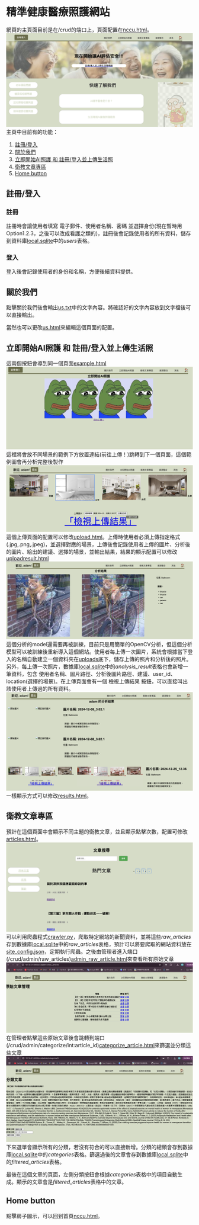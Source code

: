 # 精準健康醫療照護網站

網頁的主頁面目前是在/crud的端口上，頁面配置在[nccu.html](apps/crud/templates/crud/nccu.html)。
![Main page](web_pic/main.png)
主頁中目前有的功能：
1. [註冊/登入](#註冊登入)
2. [關於我們](#關於我們)
3. [立即開始AI照護 和 註冊/登入並上傳生活照](#立即開始ai照護-和-註冊登入並上傳生活照)
4. [衛教文章專區](#衛教文章專區)
5. [Home button](#home-button)

## 註冊/登入
### 註冊
註冊時會讓使用者填寫 電子郵件、使用者名稱、密碼 並選擇身份(現在暫時用Option1.2.3，之後可以改成看護之類的)，註冊後會記錄使用者的所有資料，儲存到資料庫[local.sqlite](local.sqlite)中的*users*表格。
### 登入
登入後會記錄使用者的身份和名稱，方便後續資料提供。

## 關於我們
點擊關於我們後會輸出[us.txt](apps/crud/static/text/us.txt)中的文字內容。將確認好的文字內容放到文字檔後可以直接輸出。

當然也可以更改[us.html](apps/crud/templates/crud/us.html)來編輯這個頁面的配置。

## 立即開始AI照護 和 註冊/登入並上傳生活照
這兩個按鈕會導到同一個頁面[example.html](apps/crud/templates/crud/example.html)
![Example page](web_pic/example.png)
這裡將會放不同場景的範例下方放置連結(前往上傳！)跳轉到下一個頁面，這個範例圖會再分析完整後製作
![Upload page](web_pic/upload.png)
這個上傳頁面的配置可以修改[upload.html](apps/crud/templates/crud/upload.html)。上傳時使用者必須上傳指定格式(.jpg,.png,.jpeg)，並選擇對應的場景，上傳後會記錄使用者上傳的圖片、分析後的圖片、給出的建議、選擇的場景，並輸出結果，結果的顯示配置可以修改[uploadresult.html](apps/crud/templates/crud/uploadresult.html)
![Result page](web_pic/result.png)
這個分析的model還需要再被訓練，目前只是用簡單的OpenCV分析，但這個分析模型可以被訓練後重新導入這個網站。使用者每上傳一次圖片，系統會根據當下登入的名稱自動建立一個資料夾在[uploads](uploads)底下，儲存上傳的照片和分析後的照片。另外，每上傳一次照片，數據庫[local.sqlite](local.sqlite)中的*analysis_result*表格也會新增一筆資料，包含 使用者名稱、圖片路徑、分析後圖片路徑、建議、user_id、location(選擇的場景)。在上傳頁面會有一個 檢視上傳結果 按鈕，可以直接叫出該使用者上傳過的所有資料。
![Allresult page](web_pic/allresult.png)
一樣顯示方式可以修改[results.html](apps/crud/templates/crud/results.html)。

## 衛教文章專區
預計在這個頁面中會顯示不同主題的衛教文章，並且顯示點擊次數，配置可修改[articles.html](apps/crud/templates/crud/articles.html)。
![Articles page](web_pic/articles,png.png)
可以利用爬蟲程式[crawler.py](scripts/crawler.py)，爬取特定網站的新聞資料，並將這些*raw_articles*存到數據庫[local.sqlite](local.sqlite)中的*raw_articles*表格，預計可以將要爬取的網站資料放在[site_config.json](apps/script/sites_config.json)，定期執行爬蟲。之後由管理者進入端口(/crud/admin/raw_articles)[admin_raw_article.html](apps/crud/templates/crud/admin_raw_article.html)來查看所有原始文章
![Raw_Articles page](web_pic/raw_article.png)
在管理者點擊這些原始文章後會跳轉到端口(/crud/admin/categorize/int:article_id)[categorize_article.html](apps/crud/templates/crud/categorize_article.html)來篩選並分類這些文章
![Category page](web_pic/category.png)
下來選單會顯示所有的分類，若沒有符合的可以直接新增。分類的總類會存到數據庫[local.sqlite](local.sqlite)中的*categories*表格。篩選過後的文章會存到數據庫[local.sqlite](local.sqlite)中的*filtered_articles*表格。

最後在這個文章的頁面，左側分類按鈕會根據*categories*表格中的項目自動生成。顯示的文章會是*filtered_articles*表格中的文章。

## Home button
點擊房子圖示，可以回到首頁[nccu.html](apps/crud/templates/crud/nccu.html)。








